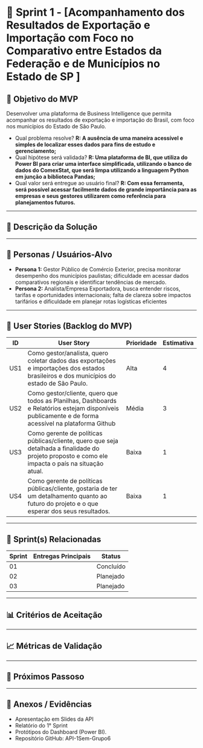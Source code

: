 # 📌 Sprint 1 - [Acompanhamento dos Resultados de Exportação e Importação com Foco no Comparativo entre Estados da Federação e de Municípios no Estado de SP ]

## 🎯 Objetivo do MVP
Desenvolver uma plataforma de Business Intelligence que permita acompanhar os resultados de exportação e importação do Brasil, com foco nos municípios do Estado de São Paulo.
- Qual problema resolve? **R: A ausência de uma maneira acessível e simples de localizar esses dados para fins de estudo e gerenciamento;**
- Qual hipótese será validada? **R: Uma plataforma de BI, que utiliza do Power BI para criar uma interface simplificada, utilizando o banco de dados do ComexStat, que será limpa utilizando a linguagem Python em junção a biblioteca Pandas;**
- Qual valor será entregue ao usuário final? **R: Com essa ferramenta, será possível acessar facilmente dados de grande importância para as empresas e seus gestores utilizarem como referência para planejamentos futuros.**
---
## 📝 Descrição da Solução

---
## 👥 Personas / Usuários-Alvo
- **Persona 1:** Gestor Público de Comércio Exterior, precisa monitorar desempenho dos municípios paulistas; dificuldade em acessar dados comparativos regionais e identificar tendências de mercado. 
- **Persona 2:** Analista/Empresa Exportadora, busca entender riscos, tarifas e oportunidades internacionais; falta de clareza sobre impactos tarifários e dificuldade em planejar rotas logísticas eficientes 
---
## 🔑 User Stories (Backlog do MVP)
| ID | User Story                                                                 | Prioridade | Estimativa |
|-----|-----------------------------------------------------------------------------|------------|------------|
| US1 |Como gestor/analista, quero coletar dados das exportações e importações dos estados brasileiros e dos municípios do estado de São Paulo.|Alta|4|
| US2 |Como gestor/cliente, quero que todos as Planilhas, Dashboards e Relatórios estejam disponíveis publicamente e de forma acessível na plataforma Github|Média|3|
| US3 |Como gerente de políticas públicas/cliente, quero que seja detalhada a finalidade do projeto proposto e como ele impacta o país na situação atual.|Baixa|1|
| US4 |Como gerente de políticas públicas/cliente, gostaria de ter um detalhamento quanto ao futuro do projeto e o que esperar dos seus resultados.|Baixa|1|

---
## 📅 Sprint(s) Relacionadas
| Sprint | Entregas Principais                          | Status   |
|--------|----------------------------------------------|----------|
| 01 ||Concluído|
| 02 ||Planejado|
| 03 ||Planejado|

---
## 📊 Critérios de Aceitação
---
## 📈 Métricas de Validação
---
## 🚀 Próximos Passoso
---
## 📂 Anexos / Evidências
- Apresentação em Slides da API 
- Relatório do 1° Sprint
- Protótipos do Dashboard (Power BI).
- Repositório GitHub: API-1Sem-Grupo6
